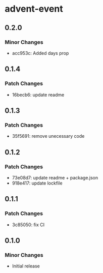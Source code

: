 # advent-event

## 0.2.0

### Minor Changes

- acc953c: Added days prop

## 0.1.4

### Patch Changes

- 16becb6: update readme

## 0.1.3

### Patch Changes

- 35f5691: remove unecessary code

## 0.1.2

### Patch Changes

- 73e08d7: update readme + package.json
- 918e417: update lockfile

## 0.1.1

### Patch Changes

- 3c85050: fix CI

## 0.1.0

### Minor Changes

- Initial release
